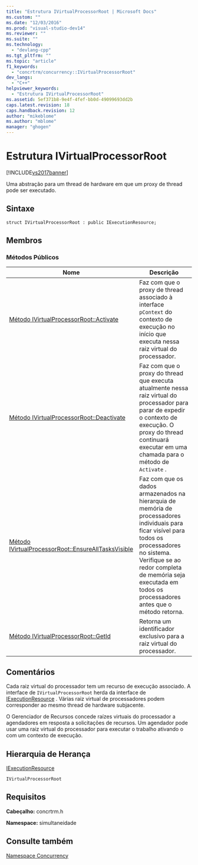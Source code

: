 ```yaml
---
title: "Estrutura IVirtualProcessorRoot | Microsoft Docs"
ms.custom: ""
ms.date: "12/03/2016"
ms.prod: "visual-studio-dev14"
ms.reviewer: ""
ms.suite: ""
ms.technology: 
  - "devlang-cpp"
ms.tgt_pltfrm: ""
ms.topic: "article"
f1_keywords: 
  - "concrtrm/concurrency::IVirtualProcessorRoot"
dev_langs: 
  - "C++"
helpviewer_keywords: 
  - "Estrutura IVirtualProcessorRoot"
ms.assetid: 5ef371b8-9e4f-4fef-bb0d-49099693dd2b
caps.latest.revision: 18
caps.handback.revision: 12
author: "mikeblome"
ms.author: "mblome"
manager: "ghogen"
---
```

# Estrutura IVirtualProcessorRoot
[!INCLUDE[vs2017banner](../../../assembler/inline/includes/vs2017banner.md)]

Uma abstração para um thread de hardware em que um proxy de thread pode ser executado.  
  
## Sintaxe  
  
```  
struct IVirtualProcessorRoot : public IExecutionResource;  
```  
  
## Membros  
  
### Métodos Públicos  
  
|Nome|Descrição|  
|----------|---------------|  
|[Método IVirtualProcessorRoot::Activate](../Topic/IVirtualProcessorRoot::Activate%20Method.md)|Faz com que o proxy de thread associado à interface `pContext` do contexto de execução no início que executa nessa raiz virtual do processador.|  
|[Método IVirtualProcessorRoot::Deactivate](../Topic/IVirtualProcessorRoot::Deactivate%20Method.md)|Faz com que o proxy do thread que executa atualmente nessa raiz virtual do processador para parar de expedir o contexto de execução.  O proxy do thread continuará executar em uma chamada para o método de `Activate` .|  
|[Método IVirtualProcessorRoot::EnsureAllTasksVisible](../Topic/IVirtualProcessorRoot::EnsureAllTasksVisible%20Method.md)|Faz com que os dados armazenados na hierarquia de memória de processadores individuais para ficar visível para todos os processadores no sistema.  Verifique se ao redor completa de memória seja executada em todos os processadores antes que o método retorna.|  
|[Método IVirtualProcessorRoot::GetId](../Topic/IVirtualProcessorRoot::GetId%20Method.md)|Retorna um identificador exclusivo para a raiz virtual do processador.|  
  
## Comentários  
 Cada raiz virtual do processador tem um recurso de execução associado.  A interface de `IVirtualProcessorRoot` herda da interface de [IExecutionResource](../../../parallel/concrt/reference/iexecutionresource-structure.md) .  Várias raiz virtual de processadores podem corresponder ao mesmo thread de hardware subjacente.  
  
 O Gerenciador de Recursos concede raízes virtuais do processador a agendadores em resposta a solicitações de recursos.  Um agendador pode usar uma raiz virtual do processador para executar o trabalho ativando o com um contexto de execução.  
  
## Hierarquia de Herança  
 [IExecutionResource](../../../parallel/concrt/reference/iexecutionresource-structure.md)  
  
 `IVirtualProcessorRoot`  
  
## Requisitos  
 **Cabeçalho:** concrtrm.h  
  
 **Namespace:** simultaneidade  
  
## Consulte também  
 [Namespace Concurrency](../../../parallel/concrt/reference/concurrency-namespace.md)